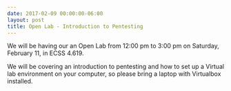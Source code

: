 ```yaml
---
date: 2017-02-09 00:00:00-06:00
layout: post
title: Open Lab - Introduction to Pentesting
---
```


We will be having our an Open Lab from 12:00 pm to 3:00 pm on Saturday, February 11, in ECSS 4.619.

We will be covering an introduction to pentesting and how to set up a Virtual lab environment on your computer, so please bring a laptop with Virtualbox installed.
